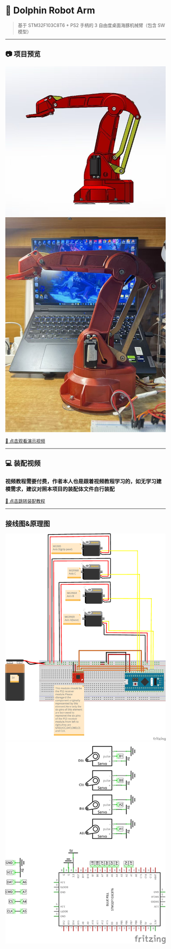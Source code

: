 # 🐬 Dolphin Robot Arm

> 基于 STM32F103C8T6 + PS2 手柄的 3 自由度桌面海豚机械臂（包含 SW 模型） 

---

## 📷 项目预览

![3D渲染图](3D渲染图&实物图/海豚机械臂3D渲染图.jpg)<br>
![3D渲染图](3D渲染图&实物图/海豚机械臂实物图.jpg)<br>

[🎥 点击观看演示视频](https://www.bilibili.com/video/BV1tHa8zaEXb/?spm_id_from=333.1387.homepage.video_card.click&vd_source=a3d79e63ae261ce278c12c5cd8c60479)

---

## 💻 装配视频<br>
### 视频教程需要付费，作者本人也是跟着视频教程学习的，如无学习建模需求，建议对照本项目的装配体文件自行装配<br>
[🎥 点击跳转装配教程](https://www.bilibili.com/cheese/play/ep34546?query_from=0&search_id=16798930185137633368&search_query=%E9%98%BF%E5%A5%87%E8%AE%BE%E8%AE%A1%E5%88%86%E4%BA%AB&is_PCend=1)

---

## 接线图&原理图<br>
![接线图](接线图&原理图/接线图-generate_by_fritzing.png)<br>
![接线图](接线图&原理图/原理图-generate_by_fritzing.jpg)
